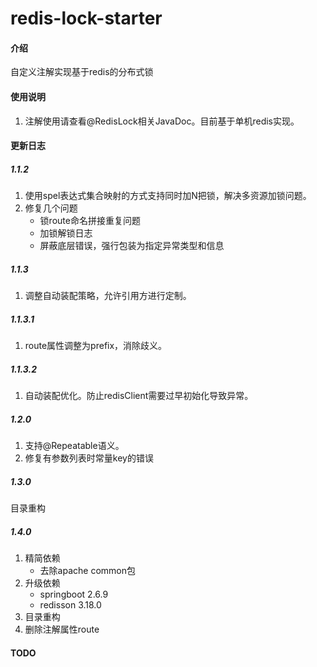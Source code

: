 # redis-lock-starter

#### 介绍

自定义注解实现基于redis的分布式锁

#### 使用说明

1. 注解使用请查看@RedisLock相关JavaDoc。目前基于单机redis实现。

#### 更新日志

##### 1.1.2

1. 使用spel表达式集合映射的方式支持同时加N把锁，解决多资源加锁问题。
2. 修复几个问题
    - 锁route命名拼接重复问题
    - 加锁解锁日志
    - 屏蔽底层错误，强行包装为指定异常类型和信息

##### 1.1.3

1. 调整自动装配策略，允许引用方进行定制。

##### 1.1.3.1

1. route属性调整为prefix，消除歧义。

##### 1.1.3.2

1. 自动装配优化。防止redisClient需要过早初始化导致异常。

##### 1.2.0

1. 支持@Repeatable语义。
2. 修复有参数列表时常量key的错误

##### 1.3.0

目录重构

##### 1.4.0

1. 精简依赖
    - 去除apache common包
2. 升级依赖
    - springboot 2.6.9
    - redisson 3.18.0
3. 目录重构
4. 删除注解属性route

#### TODO
